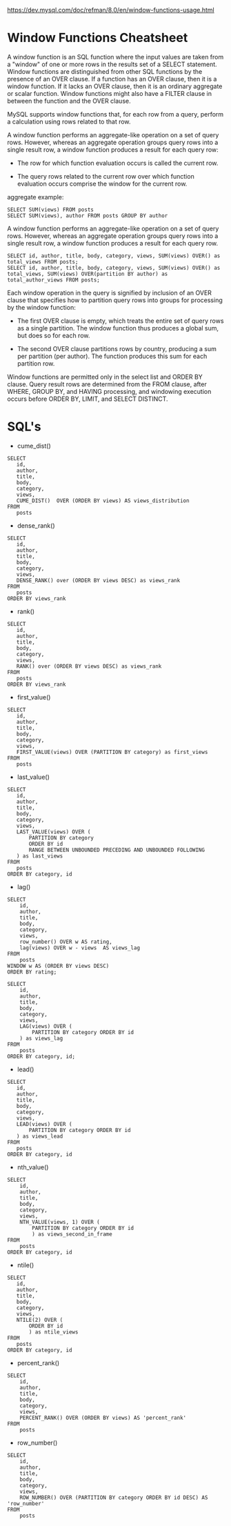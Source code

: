 https://dev.mysql.com/doc/refman/8.0/en/window-functions-usage.html

# Window Functions Cheatsheet

A window function is an SQL function where the input values are taken from a "window" of one or more rows in the results set of a SELECT statement.
Window functions are distinguished from other SQL functions by the presence of an OVER clause. If a function has an OVER clause, then it is a window function. If it lacks an OVER clause, then it is an ordinary aggregate or scalar function. Window functions might also have a FILTER clause in between the function and the OVER clause.

MySQL supports window functions that, for each row from a query, perform a calculation using rows related to that row.

A window function performs an aggregate-like operation on a set of query rows. However, whereas an aggregate operation groups query rows into a single result row, a window function produces a result for each query row:

- The row for which function evaluation occurs is called the current row.

- The query rows related to the current row over which function evaluation occurs comprise the window for the current row.




aggregate example: 

```
SELECT SUM(views) FROM posts
SELECT SUM(views), author FROM posts GROUP BY author
```


A window function performs an aggregate-like operation on a set of query rows. However, whereas an aggregate operation groups query rows into a single result row, a window function produces a result for each query row.
```
SELECT id, author, title, body, category, views, SUM(views) OVER() as total_views FROM posts;
SELECT id, author, title, body, category, views, SUM(views) OVER() as total_views, SUM(views) OVER(partition BY author) as total_author_views FROM posts;
```


Each window operation in the query is signified by inclusion of an OVER clause that specifies how to partition query rows into groups for processing by the window function:

- The first OVER clause is empty, which treats the entire set of query rows as a single partition. The window function thus produces a global sum, but does so for each row.

- The second OVER clause partitions rows by country, producing a sum per partition (per author). The function produces this sum for each partition row.

Window functions are permitted only in the select list and ORDER BY clause. Query result rows are determined from the FROM clause, after WHERE, GROUP BY, and HAVING processing, and windowing execution occurs before ORDER BY, LIMIT, and SELECT DISTINCT.


# SQL's

- cume_dist()

```
SELECT
   id,
   author,
   title,
   body,
   category,
   views,
   CUME_DIST()  OVER (ORDER BY views) AS views_distribution
FROM
   posts
```

- dense_rank()

```
SELECT
   id,
   author,
   title,
   body,
   category,
   views,
   DENSE_RANK() over (ORDER BY views DESC) as views_rank
FROM
   posts
ORDER BY views_rank
```

- rank()

```
SELECT
   id,
   author,
   title,
   body,
   category,
   views,
   RANK() over (ORDER BY views DESC) as views_rank
FROM
   posts
ORDER BY views_rank
```

- first_value()

```
SELECT
   id,
   author,
   title,
   body,
   category,
   views,
   FIRST_VALUE(views) OVER (PARTITION BY category) as first_views
FROM
   posts
```

- last_value()

```
SELECT
   id,
   author,
   title,
   body,
   category,
   views,
   LAST_VALUE(views) OVER (
       PARTITION BY category
       ORDER BY id 
       RANGE BETWEEN UNBOUNDED PRECEDING AND UNBOUNDED FOLLOWING
   ) as last_views
FROM
   posts
ORDER BY category, id
```

- lag()

```
SELECT 
    id, 
    author, 
    title, 
    body, 
    category, 
    views,
    row_number() OVER w AS rating,
    lag(views) OVER w - views  AS views_lag
FROM 
    posts
WINDOW w AS (ORDER BY views DESC)
ORDER BY rating;

SELECT 
    id, 
    author, 
    title, 
    body, 
    category, 
    views,
    LAG(views) OVER (
        PARTITION BY category ORDER BY id
    ) as views_lag
FROM 
    posts
ORDER BY category, id;

```

- lead()

```
SELECT
   id,
   author,
   title,
   body,
   category,
   views,
   LEAD(views) OVER (
       PARTITION BY category ORDER BY id
   ) as views_lead
FROM
   posts
ORDER BY category, id
```

- nth_value()

```
SELECT
    id,
    author,
    title,
    body,
    category,
    views,
    NTH_VALUE(views, 1) OVER (
        PARTITION BY category ORDER BY id
        ) as views_second_in_frame
FROM
    posts
ORDER BY category, id
```

- ntile()

```
SELECT
   id,
   author,
   title,
   body,
   category,
   views,
   NTILE(2) OVER (
       ORDER BY id
       ) as ntile_views
FROM
   posts
ORDER BY category, id
```

- percent_rank()

```
SELECT
    id,
    author,
    title,
    body,
    category,
    views,
    PERCENT_RANK() OVER (ORDER BY views) AS 'percent_rank'
FROM
    posts
```

- row_number()

```
SELECT
    id,
    author,
    title,
    body,
    category,
    views,
    ROW_NUMBER() OVER (PARTITION BY category ORDER BY id DESC) AS 'row_number'
FROM
    posts
```
